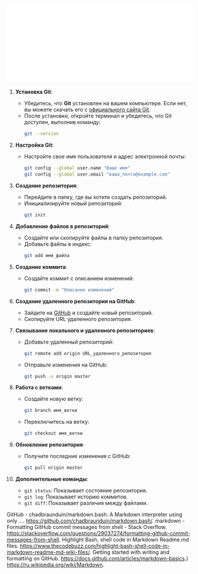 ![Logo](Git-Logo-White.png)

1. **Установка Git**:
   - Убедитесь, что **Git** установлен на вашем компьютере. Если нет, вы можете скачать его с [официального сайта Git](https://git-scm.com/downloads).
   - После установки, откройте терминал и убедитесь, что Git доступен, выполнив команду:
     ```bash
     git --version
     ```

2. **Настройка Git**:
   - Настройте свое имя пользователя и адрес электронной почты:
     ```bash
     git config --global user.name "Ваше имя"
     git config --global user.email "ваша_почта@example.com"
     ```

3. **Создание репозитория**:
   - Перейдите в папку, где вы хотите создать репозиторий.
   - Инициализируйте новый репозиторий:
     ```bash
     git init
     ```

4. **Добавление файлов в репозиторий**:
   - Создайте или скопируйте файлы в папку репозитория.
   - Добавьте файлы в индекс:
     ```bash
     git add имя_файла
     ```

5. **Создание коммита**:
   - Создайте коммит с описанием изменений:
     ```bash
     git commit -m "Описание изменений"
     ```

6. **Создание удаленного репозитория на GitHub**:
   - Зайдите на [GitHub](https://github.com/) и создайте новый репозиторий.
   - Скопируйте URL удаленного репозитория.

7. **Связывание локального и удаленного репозиториев**:
   - Добавьте удаленный репозиторий:
     ```bash
     git remote add origin URL_удаленного_репозитория
     ```
   - Отправьте изменения на GitHub:
     ```bash
     git push -u origin master
     ```

8. **Работа с ветками**:
   - Создайте новую ветку:
     ```bash
     git branch имя_ветки
     ```
   - Переключитесь на ветку:
     ```bash
     git checkout имя_ветки
     ```

9. **Обновление репозитория**:
   - Получите последние изменения с GitHub:
     ```bash
     git pull origin master
     ```

10. **Дополнительные команды**:
    - `git status`: Показывает состояние репозитория.
    - `git log`: Показывает историю коммитов.
    - `git diff`: Показывает различия между файлами.


 GitHub - chadbraunduin/markdown.bash: A Markdown interpreter using only .... https://github.com/chadbraunduin/markdown.bash/.
 markdown - Formatting GitHub commit messages from shell - Stack Overflow. https://stackoverflow.com/questions/29037274/formatting-github-commit-messages-from-shell.
 Highlight Bash, shell code in Markdown Readme.md files. https://www.thecodebuzz.com/highlight-bash-shell-code-in-markdown-readme-md-wiki-files/.
 Getting started with writing and formatting on GitHub. https://docs.github.com/articles/markdown-basics.) https://ru.wikipedia.org/wiki/Markdown.

